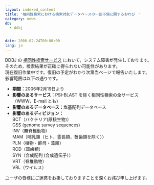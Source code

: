 ```yaml
---
layout: indexed_content
title: '相同性検索における検索対象データベースの一部不備に関するおわび　'
category: news
db:
  - ddbj


date: 2006-02-24T00:00:00
lang: ja
---
```


<html>DDBJ の <a href="/searches.html">相同性検索サービス</a> において，システム障害が発生しております。<br>そのため，検索結果が正確に得られない可能性があります。<br>現在復旧作業中です。復旧の予定がわかり次第当ページで報告いたします。<br>影響範囲は以下の通りです。

<ul>
    <li><b>期間：</b>2006年2月19日より</li>
    <li><b>影響のあるサービス：</b>PSI-BLAST を除く相同性検索の全サービス（WWW，E-mail とも）</li>
    <li><b>影響のあるデータベース：</b>塩基配列データベース</li>
    <li><b>影響のあるディビジョン：</b><br> BCT（バクテリア(原核生物)）<br> GSS (genome survey sequences)<br> INV（無脊椎動物）<br> MAM（哺乳類（ヒト，霊長類，齧歯類を除く））<br> PLN（植物・酵母・藻類）<br> ROD（齧歯類）<br> SYN（合成配列 (合成遺伝子））<br> VRT（脊椎動物）<br> VRL（ウイルス） </li>
</ul>

<p>ユーザの皆様にご迷惑をお掛しておりますことを深くお詫び申し上げます。</p>
</html>
